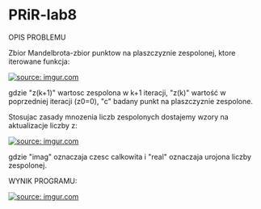 # PRiR-lab8

OPIS PROBLEMU

Zbior Mandelbrota-zbior punktow na plaszczyznie zespolonej, ktore iterowane funkcja:

<a href="https://imgur.com/BJHt2wY"><img src="https://i.imgur.com/BJHt2wY.jpg" title="source: imgur.com" /></a>

gdzie "z(k+1)" wartosc zespolona w k+1 iteracji, "z(k)" wartość w poprzedniej iteracji (z0=0), "c" badany punkt na plaszczyznie zespolone.

Stosujac zasady mnozenia liczb zespolonych dostajemy wzory na aktualizacje liczby z:

<a href="https://imgur.com/kM1wgiu"><img src="https://i.imgur.com/kM1wgiu.jpg" title="source: imgur.com" /></a>

gdzie "imag" oznaczaja czesc calkowita i "real" oznaczaja urojona liczby zespolonej.

WYNIK PROGRAMU:

<a href="https://imgur.com/RQf9nsR"><img src="https://i.imgur.com/RQf9nsR.jpg" title="source: imgur.com" /></a>
